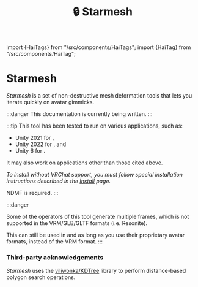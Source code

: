 ﻿---
title: 🔒 Starmesh
---
import {HaiTags} from "/src/components/HaiTags";
import {HaiTag} from "/src/components/HaiTag";

# Starmesh

<HaiTags>
<HaiTag isUniversal={true} />
</HaiTags>

*Starmesh* is a set of non-destructive mesh deformation tools that lets you iterate quickly
on avatar gimmicks.

:::danger
This documentation is currently being written.
:::

:::tip
This tool has been tested to run on various applications, such as:
- Unity 2021 for <HaiTag requiresChilloutVR={true} short={true} />,
- Unity 2022 for <HaiTag requiresVRChat={true} short={true} />, and
- Unity 6 for <HaiTag requiresBasis={true} short={true} />.

It may also work on applications other than those cited above.

*To install without VRChat support, you must follow special installation instructions described in the [Install](./facetra-shape-creator/install) page.*

NDMF is required.
:::

:::danger
<HaiTags>
<HaiTag notCompatibleWithGltf={true} />
</HaiTags>

Some of the operators of this tool generate multiple frames, which is not supported in the VRM/GLB/GLTF formats (i.e. Resonite).

This can still be used in <HaiTag compatibleWithVNyan={true} short={true} /> and <HaiTag compatibleWithWarudo={true} short={true} />
as long as you use their proprietary avatar formats, instead of the VRM format.
:::

### Third-party acknowledgements

*Starmesh* uses the [viliwonka/KDTree](https://github.com/viliwonka/KDTree) library to perform distance-based polygon search operations.
